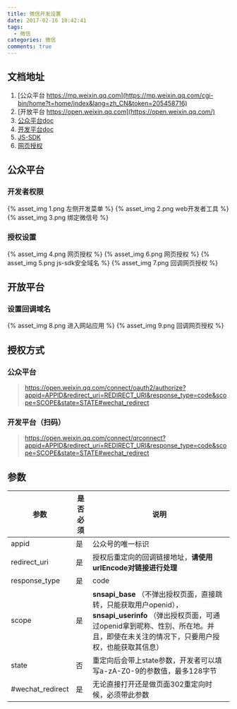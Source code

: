 ```yaml
---
title: 微信开发设置
date: 2017-02-16 18:42:41
tags:
  - 微信
categories: 微信
comments: true
---
```


## 文档地址
1. [公众平台 https://mp.weixin.qq.com](https://mp.weixin.qq.com/cgi-bin/home?t=home/index&lang=zh_CN&token=205458716)
2. [开放平台 https://open.weixin.qq.com](https://open.weixin.qq.com/)
3. [公众平台doc](https://mp.weixin.qq.com/wiki)
6. [开发平台doc](https://open.weixin.qq.com/cgi-bin/showdocument?action=dir_list&t=resource/res_list&verify=1&id=open1419316505&token=&lang=zh_CN)
4. [JS-SDK](https://mp.weixin.qq.com/wiki?t=resource/res_main&id=mp1421141115&token=&lang=zh_CN)
5. [网页授权](https://mp.weixin.qq.com/wiki?t=resource/res_main&id=mp1421141115&token=&lang=zh_CN)

## 公众平台
### 开发者权限
{% asset_img 1.png 左侧开发菜单 %}
{% asset_img 2.png web开发者工具 %}
{% asset_img 3.png 绑定微信号 %}

### 授权设置
{% asset_img 4.png 网页授权 %}
{% asset_img 6.png 网页授权 %}
{% asset_img 5.png js-sdk安全域名 %}
{% asset_img 7.png 回调网页授权 %}

## 开放平台
### 设置回调域名
{% asset_img 8.png 进入网站应用 %}
{% asset_img 9.png 回调网页授权 %}

## 授权方式
### 公众平台
> https://open.weixin.qq.com/connect/oauth2/authorize?appid=APPID&redirect_uri=REDIRECT_URI&response_type=code&scope=SCOPE&state=STATE#wechat_redirect 

### 开发平台（扫码）
> https://open.weixin.qq.com/connect/qrconnect?appid=APPID&redirect_uri=REDIRECT_URI&response_type=code&scope=SCOPE&state=STATE#wechat_redirect

## 参数
|参数|是否必须|说明|
|-|-|-|
|appid|是|公众号的唯一标识|
|redirect_uri|是|授权后重定向的回调链接地址，**请使用urlEncode对链接进行处理**|
|response_type|是|code|
|scope|是|**snsapi_base** （不弹出授权页面，直接跳转，只能获取用户openid），**snsapi_userinfo** （弹出授权页面，可通过openid拿到昵称、性别、所在地。并且，即使在未关注的情况下，只要用户授权，也能获取其信息）|
|state|否|重定向后会带上state参数，开发者可以填写a-zA-Z0-9的参数值，最多128字节|
|#wechat_redirect|是|无论直接打开还是做页面302重定向时候，必须带此参数|

